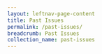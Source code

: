 ```yaml
---
layout: leftnav-page-content
title: Past Issues
permalink: /past-issues/
breadcrumb: Past Issues
collection_name: past-issues
---
```

